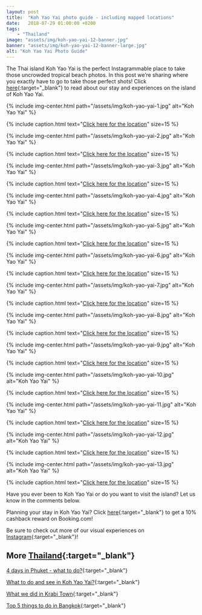 ```yaml
---
layout: post
title:  "Koh Yao Yai photo guide - including mapped locations"
date:   2018-07-29 01:00:00 +0200
tags:
    - "Thailand"
image: "assets/img/koh-yao-yai-12-banner.jpg"
banner: "assets/img/koh-yao-yai-12-banner-large.jpg"
alt: "Koh Yao Yai Photo Guide"
---
```


The Thai island Koh Yao Yai is the perfect Instagrammable place to take those uncrowded tropical beach photos. In this post we’re sharing where you exactly have to go to take those perfect shots! Click [here][blog post]{:target="_blank"} to read about our stay and experiences on the island of Koh Yao Yai. 

{% include img-center.html path="/assets/img/koh-yao-yai-1.jpg" alt="Koh Yao Yai" %}

{% include caption.html text="<a target='_blank' href='https://www.google.nl/maps/place/Unnamed+Road,+Tambon+Phru+Nai,+Amphoe+Ko+Yao,+Chang+Wat+Phang-nga+83000,+Thailand/@7.974479,98.5755057,18z/data=!3m1!4b1!4m13!1m7!3m6!1s0x3051ca2b1fb7a117:0x3afbfca2ffe0a718!2sKo+Yao+Yai!3b1!8m2!3d7.968356!4d98.5830907!3m4!1s0x3051c95eb7404c71:0xd2760cba837189f8!8m2!3d7.9744763!4d98.5766027'>Click here for the location</a>" size=15 %}

{% include img-center.html path="/assets/img/koh-yao-yai-2.jpg" alt="Koh Yao Yai" %}

{% include caption.html text="<a target='_blank' href='https://www.google.nl/maps/place/Unnamed+Road,+Tambon+Phru+Nai,+Amphoe+Ko+Yao,+Chang+Wat+Phang-nga+83000,+Thailand/@7.974479,98.5755057,18z/data=!3m1!4b1!4m13!1m7!3m6!1s0x3051ca2b1fb7a117:0x3afbfca2ffe0a718!2sKo+Yao+Yai!3b1!8m2!3d7.968356!4d98.5830907!3m4!1s0x3051c95eb7404c71:0xd2760cba837189f8!8m2!3d7.9744763!4d98.5766027'>Click here for the location</a>" size=15 %}

{% include img-center.html path="/assets/img/koh-yao-yai-3.jpg" alt="Koh Yao Yai" %}

{% include caption.html text="<a target='_blank' href='https://www.google.nl/maps/place/Unnamed+Road,+Tambon+Phru+Nai,+Amphoe+Ko+Yao,+Chang+Wat+Phang-nga+83000,+Thailand/@7.974479,98.5755057,18z/data=!3m1!4b1!4m13!1m7!3m6!1s0x3051ca2b1fb7a117:0x3afbfca2ffe0a718!2sKo+Yao+Yai!3b1!8m2!3d7.968356!4d98.5830907!3m4!1s0x3051c95eb7404c71:0xd2760cba837189f8!8m2!3d7.9744763!4d98.5766027'>Click here for the location</a>" size=15 %}

{% include img-center.html path="/assets/img/koh-yao-yai-4.jpg" alt="Koh Yao Yai" %}

{% include caption.html text="<a target='_blank' href='https://www.google.nl/maps/place/Laem+Had+Beach/@8.0805354,98.5932619,17z/data=!4m13!1m7!3m6!1s0x3051c95eb7404c71:0xd2760cba837189f8!2sUnnamed+Road,+Tambon+Phru+Nai,+Amphoe+Ko+Yao,+Chang+Wat+Phang-nga+83000,+Thailand!3b1!8m2!3d7.9744763!4d98.5766027!3m4!1s0x3051b74741577333:0x875e289877260d56!8m2!3d8.079629!4d98.5938359'>Click here for the location</a>" size=15 %}

{% include img-center.html path="/assets/img/koh-yao-yai-5.jpg" alt="Koh Yao Yai" %}

{% include caption.html text="<a target='_blank' href='https://www.google.nl/maps/place/Beach+Peninsula/@8.0805354,98.5932619,17z/data=!4m13!1m7!3m6!1s0x3051c95eb7404c71:0xd2760cba837189f8!2sUnnamed+Road,+Tambon+Phru+Nai,+Amphoe+Ko+Yao,+Chang+Wat+Phang-nga+83000,+Thailand!3b1!8m2!3d7.9744763!4d98.5766027!3m4!1s0x3051b65ebcae0aa5:0xf3d0f15ee8843ebd!8m2!3d8.0821638!4d98.598509'>Click here for the location</a>" size=15 %}

{% include img-center.html path="/assets/img/koh-yao-yai-6.jpg" alt="Koh Yao Yai" %}

{% include caption.html text="<a target='_blank' href='https://www.google.nl/maps/place/Loh+Yak+Pier/@7.9330975,98.5748005,18z/data=!4m13!1m7!3m6!1s0x3051c95eb7404c71:0xd2760cba837189f8!2sUnnamed+Road,+Tambon+Phru+Nai,+Amphoe+Ko+Yao,+Chang+Wat+Phang-nga+83000,+Thailand!3b1!8m2!3d7.9744763!4d98.5766027!3m4!1s0x3051ce9e5608b879:0xd8f0beb46b377197!8m2!3d7.9330973!4d98.5748003'>Click here for the location</a>" size=15 %}

{% include img-center.html path="/assets/img/koh-yao-yai-7.jpg" alt="Koh Yao Yai" %}

{% include caption.html text="<a target='_blank' href='https://www.google.nl/maps/place/Loh+Yak+Pier/@7.9330975,98.5748005,18z/data=!4m13!1m7!3m6!1s0x3051c95eb7404c71:0xd2760cba837189f8!2sUnnamed+Road,+Tambon+Phru+Nai,+Amphoe+Ko+Yao,+Chang+Wat+Phang-nga+83000,+Thailand!3b1!8m2!3d7.9744763!4d98.5766027!3m4!1s0x3051ce9e5608b879:0xd8f0beb46b377197!8m2!3d7.9330973!4d98.5748003'>Click here for the location</a>" size=15 %}

{% include img-center.html path="/assets/img/koh-yao-yai-8.jpg" alt="Koh Yao Yai" %}

{% include caption.html text="<a target='_blank' href='https://www.google.nl/maps/place/%E0%B8%AD%E0%B9%88%E0%B8%B2%E0%B8%A7%E0%B9%82%E0%B8%A5%E0%B8%B0%E0%B8%9B%E0%B8%B2%E0%B9%80%E0%B8%AB%E0%B8%A3%E0%B8%94+(Lopared+Bay)/@7.9803421,98.569577,18z/data=!4m13!1m7!3m6!1s0x3051c95eb7404c71:0xd2760cba837189f8!2sUnnamed+Road,+Tambon+Phru+Nai,+Amphoe+Ko+Yao,+Chang+Wat+Phang-nga+83000,+Thailand!3b1!8m2!3d7.9744763!4d98.5766027!3m4!1s0x3051cbdfcc436e3f:0x95de09ec4fe6e623!8m2!3d7.9803418!4d98.5695767'>Click here for the location</a>" size=15 %}

{% include img-center.html path="/assets/img/koh-yao-yai-9.jpg" alt="Koh Yao Yai" %}

{% include caption.html text="<a target='_blank' href='https://www.google.nl/maps/place/%E0%B8%AD%E0%B9%88%E0%B8%B2%E0%B8%A7%E0%B9%82%E0%B8%A5%E0%B8%B0%E0%B8%9B%E0%B8%B2%E0%B9%80%E0%B8%AB%E0%B8%A3%E0%B8%94+(Lopared+Bay)/@7.9803421,98.569577,18z/data=!4m13!1m7!3m6!1s0x3051c95eb7404c71:0xd2760cba837189f8!2sUnnamed+Road,+Tambon+Phru+Nai,+Amphoe+Ko+Yao,+Chang+Wat+Phang-nga+83000,+Thailand!3b1!8m2!3d7.9744763!4d98.5766027!3m4!1s0x3051cbdfcc436e3f:0x95de09ec4fe6e623!8m2!3d7.9803418!4d98.5695767'>Click here for the location</a>" size=15 %}

{% include img-center.html path="/assets/img/koh-yao-yai-10.jpg" alt="Koh Yao Yai" %}

{% include caption.html text="<a target='_blank' href='https://www.google.nl/maps/place/%E0%B8%AD%E0%B9%88%E0%B8%B2%E0%B8%A7%E0%B9%82%E0%B8%A5%E0%B8%B0%E0%B8%9B%E0%B8%B2%E0%B9%80%E0%B8%AB%E0%B8%A3%E0%B8%94+(Lopared+Bay)/@7.9803421,98.569577,18z/data=!4m13!1m7!3m6!1s0x3051c95eb7404c71:0xd2760cba837189f8!2sUnnamed+Road,+Tambon+Phru+Nai,+Amphoe+Ko+Yao,+Chang+Wat+Phang-nga+83000,+Thailand!3b1!8m2!3d7.9744763!4d98.5766027!3m4!1s0x3051cbdfcc436e3f:0x95de09ec4fe6e623!8m2!3d7.9803418!4d98.5695767'>Click here for the location</a>" size=15 %}

{% include img-center.html path="/assets/img/koh-yao-yai-11.jpg" alt="Koh Yao Yai" %}

{% include caption.html text="<a target='_blank' href='https://www.google.nl/maps/place/%E0%B8%AD%E0%B9%88%E0%B8%B2%E0%B8%A7%E0%B9%82%E0%B8%A5%E0%B8%B0%E0%B8%9B%E0%B8%B2%E0%B9%80%E0%B8%AB%E0%B8%A3%E0%B8%94+(Lopared+Bay)/@7.9803421,98.569577,18z/data=!4m13!1m7!3m6!1s0x3051c95eb7404c71:0xd2760cba837189f8!2sUnnamed+Road,+Tambon+Phru+Nai,+Amphoe+Ko+Yao,+Chang+Wat+Phang-nga+83000,+Thailand!3b1!8m2!3d7.9744763!4d98.5766027!3m4!1s0x3051cbdfcc436e3f:0x95de09ec4fe6e623!8m2!3d7.9803418!4d98.5695767'>Click here for the location</a>" size=15 %}

{% include img-center.html path="/assets/img/koh-yao-yai-12.jpg" alt="Koh Yao Yai" %}

{% include caption.html text="<a target='_blank' href='https://www.google.nl/maps/place/Embarcadere+Koh+Yao+Yai+Pier/@8.0377871,98.6042419,18z/data=!4m13!1m7!3m6!1s0x3051c95eb7404c71:0xd2760cba837189f8!2sUnnamed+Road,+Tambon+Phru+Nai,+Amphoe+Ko+Yao,+Chang+Wat+Phang-nga+83000,+Thailand!3b1!8m2!3d7.9744763!4d98.5766027!3m4!1s0x3051c9da0650b53d:0x38ea2b3830347ff!8m2!3d8.037573!4d98.6048638'>Click here for the location</a>" size=15 %}

{% include img-center.html path="/assets/img/koh-yao-yai-13.jpg" alt="Koh Yao Yai" %}

{% include caption.html text="<a target='_blank' href='https://www.google.nl/maps/place/Embarcadere+Koh+Yao+Yai+Pier/@8.0377871,98.6042419,18z/data=!4m13!1m7!3m6!1s0x3051c95eb7404c71:0xd2760cba837189f8!2sUnnamed+Road,+Tambon+Phru+Nai,+Amphoe+Ko+Yao,+Chang+Wat+Phang-nga+83000,+Thailand!3b1!8m2!3d7.9744763!4d98.5766027!3m4!1s0x3051c9da0650b53d:0x38ea2b3830347ff!8m2!3d8.037573!4d98.6048638'>Click here for the location</a>" size=15 %}

Have you ever been to Koh Yao Yai or do you want to visit the island? Let us know in the comments below.

Planning your stay in Koh Yao Yai? Click [here][booking.com]{:target="_blank"} to get a 10% cashback reward on Booking.com! 

Be sure to check out more of our visual experiences on [Instagram][instagram]{:target="_blank"}!

## More [Thailand][thailand]{:target="_blank"}

[4 days in Phuket - what to do?][phuket]{:target="_blank"}

[What to do and see in Koh Yao Yai?][koh yao yai]{:target="_blank"}

[What we did in Krabi Town][krabi town]{:target="_blank"}

[Top 5 things to do in Bangkok][bangkok]{:target="_blank"}

[thailand]: https://kipamojo.world/tags.html#thailand
[phuket]: https://kipamojo.world/2018/07/26/4-days-in-Phuket-what-to-do.html
[koh yao yai]: https://kipamojo.world/2018/07/27/What-to-do-and-see-in-Koh-Yao-Yai.html
[krabi town]: https://kipamojo.world/2018/07/30/What-we-did-in-Krabi-Town.html
[bangkok]: https://kipamojo.world/2018/08/07/Top-5-things-to-do-in-Bangkok.html

[instagram]: https://instagram.com/kipamojo
[booking.com]: https://www.booking.com/s/11_6/joop9916

[blog post]: https://kipamojo.world/2018/07/27/What-to-do-and-see-in-Koh-Yao-Yai.html
[location 1]: https://kipamojo.world/2018/07/27/What-to-do-and-see-in-Koh-Yao-Yai.html



